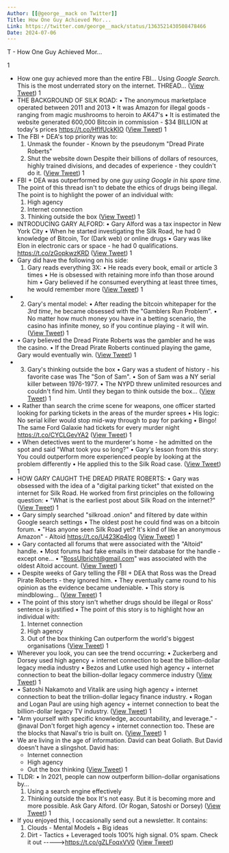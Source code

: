 ```yaml
---
Author: [[@george__mack on Twitter]]
Title: How One Guy Achieved Mor...
Link: https://twitter.com/george__mack/status/1363521430508478466
Date: 2024-07-06
---
```

T - How One Guy Achieved Mor...

1
- How one guy achieved more than the entire FBI...
  Using *Google Search*. 
  This is the most underrated story on the internet.
  THREAD... ([View Tweet](https://twitter.com/george__mack/status/1363521430508478466))
1
- THE BACKGROUND OF SILK ROAD:
  • The anonymous marketplace operated between 2011 and 2013
  • It was Amazon for illegal goods - ranging from magic mushrooms to heroin to AK47's
  • It is estimated the website generated 600,000 Bitcoin in commission - $34 BILLION at today's prices https://t.co/HflfUckKIO ([View Tweet](https://twitter.com/george__mack/status/1363521438175662083))
1
- The FBI + DEA's top priority was to: 
  1. Unmask the founder - Known by the pseudonym "Dread Pirate Roberts"
  2. Shut the website down 
  Despite their billions of dollars of resources, highly trained divisions, and decades of experience - they couldn't do it. ([View Tweet](https://twitter.com/george__mack/status/1363521440843235336))
1
- FBI + DEA was outperformed by one guy *using Google in his spare time*.
  The point of this thread isn't to debate the ethics of drugs being illegal. 
  The point is to highlight the power of an individual with: 
  1. High agency 
  2. Internet connection
  3. Thinking outside the box ([View Tweet](https://twitter.com/george__mack/status/1363521443326271488))
1
- INTRODUCING GARY ALFORD: 
  • Gary Alford was a tax inspector in New York City
  • When he started investigating the Silk Road, he had 0 knowledge of Bitcoin, Tor (Dark web) or online drugs
  • Gary was like Elon in electronic cars or space - he had 0 qualifications. https://t.co/zGopkwzKRD ([View Tweet](https://twitter.com/george__mack/status/1363521448413962243))
1
- Gary did have the following on his side: 
  1. Gary reads everything 3X: 
  • He reads every book, email or article 3 times
  • He is obsessed with retaining more info than those around him
  • Gary believed if he consumed everything at least three times, he would remember more ([View Tweet](https://twitter.com/george__mack/status/1363521451849109506))
1
- 2. Gary's mental model: 
  • After reading the bitcoin whitepaper for the *3rd time*, he became obsessed with the "Gamblers Run Problem". 
  • No matter how much money you have in a betting scenario, the casino has infinite money, so if you continue playing - it will win. ([View Tweet](https://twitter.com/george__mack/status/1363521454277611521))
1
- • Gary believed the Dread Pirate Roberts was the gambler and he was the casino. 
  • If the Dread Pirate Roberts continued playing the game, Gary would eventually win. ([View Tweet](https://twitter.com/george__mack/status/1363521456508960768))
1
- 3. Gary's thinking outside the box
  • Gary was a student of history - his favorite case was The "Son of Sam". 
  • Son of Sam was a NY serial killer between 1976-1977. 
  • The NYPD threw unlimited resources and couldn't find him. 
  Until they began to think outside the box... ([View Tweet](https://twitter.com/george__mack/status/1363521458937491457))
1
- • Rather than search the crime scene for weapons, one officer started looking for parking tickets in the areas of the murder sprees
  • His logic: No serial killer would stop mid-way through to pay for parking
  • Bingo! The same Ford Galaxie had tickets for every murder night https://t.co/CYCLGevYA2 ([View Tweet](https://twitter.com/george__mack/status/1363521464297783296))
1
- • When detectives went to the murderer's home - he admitted on the spot and said "What took you so long?" 
  • Gary's lesson from this story: 
  You could outperform more experienced people by looking at the problem differently
  • He applied this to the Silk Road case. ([View Tweet](https://twitter.com/george__mack/status/1363521468450172930))
1
- HOW GARY CAUGHT THE DREAD PIRATE ROBERTS: 
  • Gary was obsessed with the idea of a "digital parking ticket" that existed on the internet for Silk Road. 
  He worked from first principles on the following question: 
  • "What is the earliest post about Silk Road on the internet?" ([View Tweet](https://twitter.com/george__mack/status/1363521470866063364))
1
- • Gary simply searched "silkroad .onion" and filtered by date within Google search settings
  • The oldest post he could find was on a bitcoin forum. 
  • "Has anyone seen Silk Road yet? It's kind of like an anonymous Amazon" - Altoid https://t.co/U423Kp4log ([View Tweet](https://twitter.com/george__mack/status/1363521473747558403))
1
- • Gary contacted all forums that were associated with the "Altoid" handle. 
  • Most forums had fake emails in their database for the handle - except one... 
  • "RossUlbricht@gmail.com" was associated with the oldest Altoid account. ([View Tweet](https://twitter.com/george__mack/status/1363521477191102469))
1
- • Despite weeks of Gary telling the FBI + DEA that Ross was the Dread Pirate Roberts - they ignored him. 
  • They eventually came round to his opinion as the evidence became undeniable. 
  • This story is mindblowing... ([View Tweet](https://twitter.com/george__mack/status/1363521479632158721))
1
- • The point of this story isn't whether drugs should be illegal or Ross' sentence is justified
  • The point of this story is to highlight how an individual with:
  1. Internet connection
  2. High agency
  3. Out of the box thinking 
  Can outperform the world's biggest organisations ([View Tweet](https://twitter.com/george__mack/status/1363521482341629959))
1
- Wherever you look, you can see the trend occurring: 
  • Zuckerberg and Dorsey used high agency + internet connection to beat the billion-dollar legacy media industry 
  • Bezos and Lutke used high agency + internet connection to beat the billion-dollar legacy commerce industry ([View Tweet](https://twitter.com/george__mack/status/1363521484753416199))
1
- • Satoshi Nakamoto and Vitalik are using high agency + internet connection to beat the trillion-dollar legacy finance industry. 
  • Rogan and Logan Paul are using high agency + internet connection to beat the billion-dollar legacy TV industry. ([View Tweet](https://twitter.com/george__mack/status/1363521487144169473))
1
- "Arm yourself with specific knowledge, accountability, and leverage." - @naval 
  Don't forget high agency + internet connection too. 
  These are the blocks that Naval's trio is built on. ([View Tweet](https://twitter.com/george__mack/status/1363521489052524547))
1
- We are living in the age of information. 
  David can beat Goliath. 
  But David doesn't have a slingshot. 
  David has: 
  - Internet connection 
  - High agency
  - Out the box thinking ([View Tweet](https://twitter.com/george__mack/status/1363521490973585412))
1
- TLDR: 
  • In 2021, people can now outperform billion-dollar organisations by...
  1. Using a search engine effectively
  2. Thinking outside the box
  It's not easy. 
  But it is becoming more and more possible. 
  Ask Gary Alford. 
  (Or Rogan, Satoshi or Dorsey) ([View Tweet](https://twitter.com/george__mack/status/1363521493519450112))
1
- If you enjoyed this, I occasionally send out a newsletter. 
  It contains: 
  1. Clouds - Mental Models + Big ideas 
  2. Dirt - Tactics + Leveraged tools 
  100% high signal. 0% spam. 
  Check it out ----->https://t.co/gZLFoqxVV0 ([View Tweet](https://twitter.com/george__mack/status/1363521495948029953))
